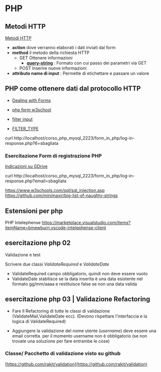 # PHP


## Metodi HTTP

[Metodi HTTP](https://it.wikipedia.org/wiki/Hypertext_Transfer_Protocol#Messaggio_di_richiesta)


- **action** dove verranno elaborati i dati inviati dal form
- **method** il metodo della richiesta HTTP
    - GET Ottenere informazioni
        - [**query-string**](https://it.wikipedia.org/wiki/Query_string) : Formato con cui passo dei parametri via GET
    - POST Inserire nuove informazioni
- **attributo name di input** : Permette di etichettare e passare un valore



## PHP come ottenere dati dal protocollo HTTP

 - [Dealing with Forms](https://www.php.net/manual/en/tutorial.forms.php)
 - [php form w3school](https://www.w3schools.com/php/php_forms.asp)


- [filter input](https://www.php.net/manual/en/function.filter-input.php)
- [FILTER_TYPE](https://www.php.net/manual/en/filter.filters.php)


curl http://localhost/corso_php_mysql_2223/form_in_php/log-in-response.php?6=sbagliata


### Esercitazione Form di registrazione PHP

[Indicazioni su GDrive](https://docs.google.com/document/d/1BhIxn2iPE7wDeC9XsIIngQUCE5-YEo9LZZc6OqII6GU/edit?usp=sharing)

curl http://localhost/corso_php_mysql_2223/form_in_php/log-in-response.php?email=sbagliata

https://www.w3schools.com/sql/sql_injection.asp
https://github.com/minimaxir/big-list-of-naughty-strings

## Estensioni per php

PHP Intelephense
https://marketplace.visualstudio.com/items?itemName=bmewburn.vscode-intelephense-client


## esercitazione php 02

Validazione e test

Scrivere due classi *ValidateRequired* e *ValidateDate*

- ValidateRequired campo obbligatorio, quindi non deve essere vuoto
- ValidateDate stabilisce se la data inserita è una data esistente nel formato gg/mm/aaaa e restituisce false se non una data valida


## esercitazione php 03 | Validazione Refactoring

- Fare Il Refactoring di tutte le classi di validazione (ValidateMail,ValidateDate ecc). (Devono rispettare l'interfaccia e la logica di ValidateRequired)

- Aggiungere la validazione del nome utente (*username*) deve essere una email corretta.
  per il momento username non è obbligatorio (se non trovate una soluzione per fare entrambe le cose)


### Classe/ Pacchetto di validazione visto su github

[https://github.com/rakit/validation](https://github.com/rakit/validation)